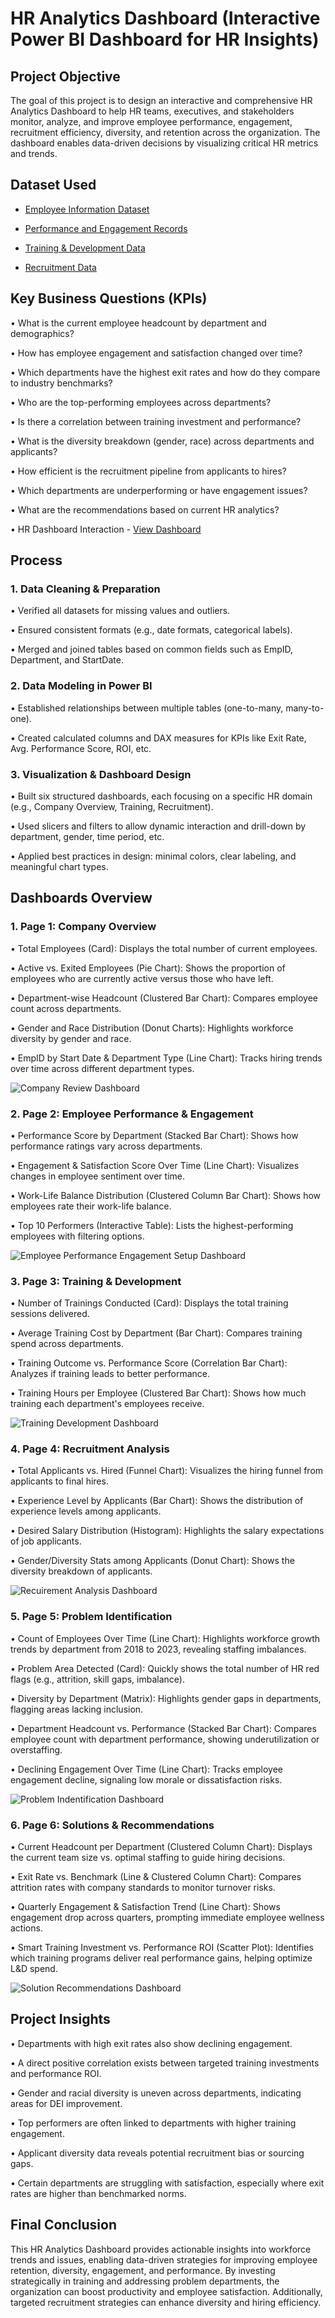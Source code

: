 # HR Analytics Dashboard (Interactive Power BI Dashboard for HR Insights)

## Project Objective

The goal of this project is to design an interactive and comprehensive HR Analytics Dashboard to help HR teams, executives, and stakeholders monitor, analyze, and improve employee performance, engagement, recruitment efficiency, diversity, and retention across the organization. The dashboard enables data-driven decisions by visualizing critical HR metrics and trends.

## Dataset Used
- <a href="https://github.com/suriya2318/HR-Analytics-Dashboard/blob/main/employee_data.csv"> Employee Information Dataset</a>

- <a href="https://github.com/suriya2318/HR-Analytics-Dashboard/blob/main/employee_engagement_survey_data.csv"> Performance and Engagement Records</a>

- <a href="https://github.com/suriya2318/HR-Analytics-Dashboard/blob/main/training_and_development_data.csv"> Training & Development Data </a>

- <a href="https://github.com/suriya2318/HR-Analytics-Dashboard/blob/main/recruitment_data.csv"> Recruitment Data </a>

## Key Business Questions (KPIs)
•	What is the current employee headcount by department and demographics?

•	How has employee engagement and satisfaction changed over time?

•	Which departments have the highest exit rates and how do they compare to industry benchmarks?

•	Who are the top-performing employees across departments?

•	Is there a correlation between training investment and performance?

•	What is the diversity breakdown (gender, race) across departments and applicants?

•	How efficient is the recruitment pipeline from applicants to hires?

•	Which departments are underperforming or have engagement issues?

•	What are the recommendations based on current HR analytics?

•	HR Dashboard Interaction - <a href="https://github.com/suriya2318/HR-Analytics-Dashboard/blob/main/HR%20dashboard%20Analytics.mp4"> View Dashboard </a>

## Process
### 1. Data Cleaning & Preparation
   
   •	Verified all datasets for missing values and outliers.
   
   •	Ensured consistent formats (e.g., date formats, categorical labels).
   
   •	Merged and joined tables based on common fields such as EmpID, Department, and StartDate.


### 2. Data Modeling in Power BI
   
   •	Established relationships between multiple tables (one-to-many, many-to-one).

   •	Created calculated columns and DAX measures for KPIs like Exit Rate, Avg. Performance Score, ROI, etc.

### 3. Visualization & Dashboard Design

   •	Built six structured dashboards, each focusing on a specific HR domain (e.g., Company Overview, Training, Recruitment).

   •	Used slicers and filters to allow dynamic interaction and drill-down by department, gender, time period, etc.

   •	Applied best practices in design: minimal colors, clear labeling, and meaningful chart types.


## Dashboards Overview

### 1. Page 1: Company Overview

   •	Total Employees (Card): Displays the total number of current employees.

   •	Active vs. Exited Employees (Pie Chart): Shows the proportion of employees who are currently active versus those who have left.

   •	Department-wise Headcount (Clustered Bar Chart): Compares employee count across departments.

   •	Gender and Race Distribution (Donut Charts): Highlights workforce diversity by gender and race.

   •	EmpID by Start Date & Department Type (Line Chart): Tracks hiring trends over time across different department types.

   ![Company Review Dashboard](https://github.com/user-attachments/assets/7142a320-2db6-4f51-99cb-2144e43f09bf)


### 2. Page 2: Employee Performance & Engagement

   •	Performance Score by Department (Stacked Bar Chart): Shows how performance ratings vary across departments.

   •	Engagement & Satisfaction Score Over Time (Line Chart): Visualizes changes in employee sentiment over time.

   •	Work-Life Balance Distribution (Clustered Column Bar Chart): Shows how employees rate their work-life balance.

   •	Top 10 Performers (Interactive Table): Lists the highest-performing employees with filtering options.

   ![Employee Performance   Engagement Setup Dashboard](https://github.com/user-attachments/assets/5f519991-b53b-4156-b92d-6bbecea59760)


### 3. Page 3: Training & Development

   •	Number of Trainings Conducted (Card): Displays the total training sessions delivered.

   •	Average Training Cost by Department (Bar Chart): Compares training spend across departments.

   •	Training Outcome vs. Performance Score (Correlation Bar Chart): Analyzes if training leads to better performance.

   •	Training Hours per Employee (Clustered Bar Chart): Shows how much training each department's employees receive.

   ![Training Development Dashboard](https://github.com/user-attachments/assets/c723806a-b9e6-4e9f-bb51-b52545b56c8c)

### 4. Page 4: Recruitment Analysis
   
   •	Total Applicants vs. Hired (Funnel Chart): Visualizes the hiring funnel from applicants to final hires.
   
   •	Experience Level by Applicants (Bar Chart): Shows the distribution of experience levels among applicants.
      
   •	Desired Salary Distribution (Histogram): Highlights the salary expectations of job applicants.
      
   •	Gender/Diversity Stats among Applicants (Donut Chart): Shows the diversity breakdown of applicants.

   ![Recuirement Analysis Dashboard](https://github.com/user-attachments/assets/c9818b74-e70f-4ce8-8541-9b141c254eec)

### 5. Page 5: Problem Identification
   
   •	Count of Employees Over Time (Line Chart): Highlights workforce growth trends by department from 2018 to 2023, revealing staffing imbalances.
     
   •	Problem Area Detected (Card): Quickly shows the total number of HR red flags (e.g., attrition, skill gaps, imbalance).
     
   •	Diversity by Department (Matrix): Highlights gender gaps in departments, flagging areas lacking inclusion.
     
   •	Department Headcount vs. Performance (Stacked Bar Chart): Compares employee count with department performance, showing underutilization or overstaffing.
     
   •	Declining Engagement Over Time (Line Chart): Tracks employee engagement decline, signaling low morale or dissatisfaction risks.

   ![Problem Indentification Dashboard](https://github.com/user-attachments/assets/81ffa772-3fb7-4d66-aa7a-7c02558651b6)

### 6. Page 6: Solutions & Recommendations
   
   •	Current Headcount per Department (Clustered Column Chart): Displays the current team size vs. optimal staffing to guide hiring decisions.
   
   •	Exit Rate vs. Benchmark (Line & Clustered Column Chart): Compares attrition rates with company standards to monitor turnover risks.
     
   •	Quarterly Engagement & Satisfaction Trend (Line Chart): Shows engagement drop across quarters, prompting immediate employee wellness actions.
     
   •	Smart Training Investment vs. Performance ROI (Scatter Plot): Identifies which training programs deliver real performance gains, helping optimize L&D spend.

   ![Solution   Recommendations Dashboard](https://github.com/user-attachments/assets/7febb3aa-58a4-41ac-956c-b93fc2218013)
    
    
## Project Insights
   •	Departments with high exit rates also show declining engagement.
   
   •	A direct positive correlation exists between targeted training investments and performance ROI.
   
   •	Gender and racial diversity is uneven across departments, indicating areas for DEI improvement.
   
   •	Top performers are often linked to departments with higher training engagement.
   
   •	Applicant diversity data reveals potential recruitment bias or sourcing gaps.
   
   •	Certain departments are struggling with satisfaction, especially where exit rates are higher than benchmarked norms.
   

## Final Conclusion

This HR Analytics Dashboard provides actionable insights into workforce trends and issues, enabling data-driven strategies for improving employee retention, diversity, engagement, and performance. By investing strategically in training and addressing problem departments, the organization can boost productivity and employee satisfaction. Additionally, targeted recruitment strategies can enhance diversity and hiring efficiency.



